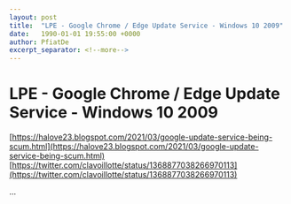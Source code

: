 ```yaml
---
layout: post
title:  "LPE - Google Chrome / Edge Update Service - Windows 10 2009"
date:   1990-01-01 19:55:00 +0000
author: PfiatDe
excerpt_separator: <!--more-->
---
```


# LPE - Google Chrome / Edge Update Service - Windows 10 2009
[https://halove23.blogspot.com/2021/03/google-update-service-being-scum.html](https://halove23.blogspot.com/2021/03/google-update-service-being-scum.html)
[https://twitter.com/clavoillotte/status/1368877038266970113](https://twitter.com/clavoillotte/status/1368877038266970113)

...
<!--more-->
